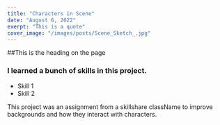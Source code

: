 ```yaml
---
title: "Characters in Scene"
date: "August 6, 2022"
exerpt: "This is a quote"
cover_image: "/images/posts/Scene_Sketch_.jpg"
---
```


##This is the heading on the page

### I learned a bunch of skills in this project.

- Skill 1
- Skill 2

This project was an assignment from a skillshare className to improve backgrounds and how they interact with characters.
